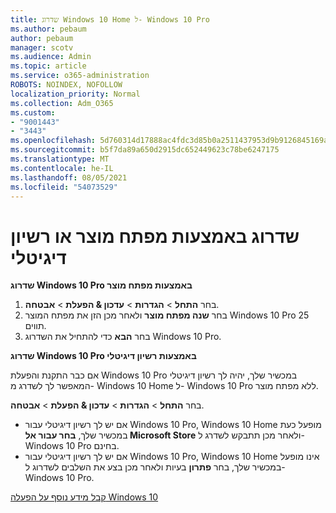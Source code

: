 ```yaml
---
title: שדרוג Windows 10 Home ל- Windows 10 Pro
ms.author: pebaum
author: pebaum
manager: scotv
ms.audience: Admin
ms.topic: article
ms.service: o365-administration
ROBOTS: NOINDEX, NOFOLLOW
localization_priority: Normal
ms.collection: Adm_O365
ms.custom:
- "9001443"
- "3443"
ms.openlocfilehash: 5d760314d17888ac4fdc3d85b0a2511437953d9b9126845169acd3fe486e55b6
ms.sourcegitcommit: b5f7da89a650d2915dc652449623c78be6247175
ms.translationtype: MT
ms.contentlocale: he-IL
ms.lasthandoff: 08/05/2021
ms.locfileid: "54073529"
---
```

# <a name="upgrade-using-either-a-product-key-or-a-digital-license"></a>שדרוג באמצעות מפתח מוצר או רשיון דיגיטלי

**שדרוג Windows 10 Pro באמצעות מפתח מוצר**

1. בחר **התחל**  >  **הגדרות**  >  **עדכון & הפעלת**  >  **אבטחה**.
2. בחר **שנה מפתח מוצר** ולאחר מכן הזן את מפתח המוצר Windows 10 Pro 25 תווים.
3. בחר **הבא** כדי להתחיל את השדרוג Windows 10 Pro.

**שדרוג Windows 10 Pro באמצעות רשיון דיגיטלי**

אם כבר התקנת והפעלת Windows 10 Pro במכשיר שלך, יהיה לך רשיון דיגיטלי המאפשר לך לשדרג מ- Windows 10 Home ל- Windows 10 Pro ללא מפתח מוצר.

בחר **התחל**  >  **הגדרות**  >  **עדכון & הפעלת**  >  **אבטחה**.

- אם יש לך רשיון דיגיטלי עבור Windows 10 Pro, Windows 10 Home מופעל כעת במכשיר שלך, **בחר עבור אל Microsoft Store** ולאחר מכן תתבקש לשדרג ל- Windows 10 Pro בחינם.
- אם יש לך רשיון דיגיטלי עבור Windows 10 Pro, Windows 10 Home אינו מופעל במכשיר שלך, בחר **פתרון** בעיות ולאחר מכן בצע את השלבים לשדרוג ל- Windows 10 Pro.

[קבל מידע נוסף על הפעלה Windows 10](https://support.microsoft.com/help/12440)